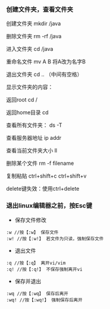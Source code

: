 

###  创建文件夹，查看文件夹

创建文件夹    mkdir /java

删除文件夹    rm -rf /java

进入文件夹    cd /java 

重命名文件    mv A  B  将A改为名字B

退出文件夹    cd ..  （中间有空格）

显示文件夹的内容：

返回root    cd /

返回home目录    cd

查看所有文件夹： ds -T

查看服务器地址    ip addr    

查看当前文件夹大小    ll    

删除某个文件 rm -f filename

复制粘贴    ctrl+shift+c    ctrl+shift+v     

delete键失效：使用ctrl+delete

### 退出linux编辑器之前，按Esc键

- 保存文件修改
```text
:w //按【:w】 保存文件
:w! //按【:w!】 若文件为只读，强制保存文件
```

- 退出文件
```text
:q //按【:q】 离开vi/vim
:q! //按【:q!】 不保存强制离开vi
```

- 保存并退出
```text
:wq //按【:wq】 保存后离开
:wq! //按【:wq!】 强制保存后离开
```

















